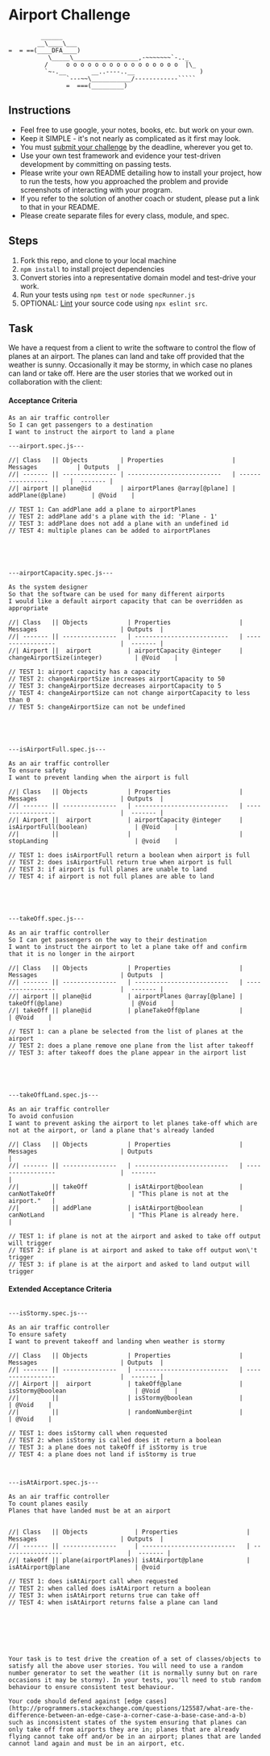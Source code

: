 Airport Challenge
=================

```
         ______
        __\____\___
=  = ==(____DFA____)
           \_____\__________________,-~~~~~~~`-.._
          /     o o o o o o o o o o o o o o o o  |\_
          `~-.__       __..----..__                  )
                `---~~\___________/------------`````
                =  ===(_________)

```

Instructions
---------

* Feel free to use google, your notes, books, etc. but work on your own.
* Keep it SIMPLE - it's not nearly as complicated as it first may look.
* You must [submit your challenge](https://airtable.com/shrUGm2T8TYCFAmjN) by the deadline, wherever you get to.
* Use your own test framework and evidence your test-driven development by committing on passing tests.
* Please write your own README detailing how to install your project, how to run the tests, how you approached the problem and provide screenshots of interacting with your program.
* If you refer to the solution of another coach or student, please put a link to that in your README.
* Please create separate files for every class, module, and spec.

Steps
-------

1. Fork this repo, and clone to your local machine
2. `npm install` to install project dependencies
3. Convert stories into a representative domain model and test-drive your work.
4. Run your tests using `npm test` or `node specRunner.js`
5. OPTIONAL: [Lint](https://eslint.org/docs/user-guide/getting-started) your source code using `npx eslint src`.

Task
-----

We have a request from a client to write the software to control the flow of planes at an airport. The planes can land and take off provided that the weather is sunny. Occasionally it may be stormy, in which case no planes can land or take off.  Here are the user stories that we worked out in collaboration with the client:

#### Acceptance Criteria
```
As an air traffic controller
So I can get passengers to a destination
I want to instruct the airport to land a plane

---airport.spec.js---

//| Class   || Objects         | Properties                   |     Messages           | Outputs  |
//| ------- || --------------- | --------------------------   | -----------------      |  ------- |
//| airport || plane@id        | airportPlanes @array[@plane] | addPlane(@plane)       | @Void    |

// TEST 1: Can addPlane add a plane to airportPlanes
// TEST 2: addPlane add's a plane with the id: 'Plane - 1'
// TEST 3: addPlane does not add a plane with an undefined id
// TEST 4: multiple planes can be added to airportPlanes





---airportCapacity.spec.js---

As the system designer
So that the software can be used for many different airports
I would like a default airport capacity that can be overridden as appropriate

//| Class   || Objects           | Properties                   |     Messages                       | Outputs  |
//| ------- || ---------------   | --------------------------   | -----------------                  |  ------- |
//| Airport ||  airport          | airportCapacity @integer     | changeAirportSize(integer)         | @Void    |

// TEST 1: airport capacity has a capacity
// TEST 2: changeAirportSize increases airportCapacity to 50
// TEST 3: changeAirportSize decreases airportCapacity to 5
// TEST 4: changeAirportSize can not change airportCapacity to less than 0
// TEST 5: changeAirportSize can not be undefined





---isAirportFull.spec.js---

As an air traffic controller
To ensure safety
I want to prevent landing when the airport is full

//| Class   || Objects           | Properties                   |     Messages                       | Outputs  |
//| ------- || ---------------   | --------------------------   | -----------------                  |  ------- |
//| Airport ||  airport          | airportCapacity @integer     | isAirportFull(boolean)             | @Void    |
//|         ||                   |                              | stopLanding                        | @void    |

// TEST 1: does isAirportFull return a boolean when airport is full
// TEST 2: does isAirportFull return true when airport is full
// TEST 3: if airport is full planes are unable to land
// TEST 4: if airport is not full planes are able to land





---takeOff.spec.js---

As an air traffic controller
So I can get passengers on the way to their destination
I want to instruct the airport to let a plane take off and confirm that it is no longer in the airport

//| Class   || Objects           | Properties                   |     Messages                       | Outputs  |
//| ------- || ---------------   | --------------------------   | -----------------                  |  ------- |
//| airport || plane@id          | airportPlanes @array[@plane] |  takeOff(@plane)                   | @Void    |
//| takeOff || plane@id          | planeTakeOff@plane           |                                    | @Void    |

// TEST 1: can a plane be selected from the list of planes at the airport
// TEST 2: does a plane remove one plane from the list after takeoff
// TEST 3: after takeoff does the plane appear in the airport list





---takeOffLand.spec.js---

As an air traffic controller
To avoid confusion
I want to prevent asking the airport to let planes take-off which are not at the airport, or land a plane that's already landed

//| Class   || Objects           | Properties                   |     Messages                       | Outputs                               |
//| ------- || ---------------   | --------------------------   | -----------------                  |  -------                              |
//|         || takeOff           | isAtAirport@boolean          |  canNotTakeOff                     | "This plane is not at the airport."   |
//|         || addPlane          | isAtAirport@boolean          |  canNotLand                        | "This Plane is already here.          |

// TEST 1: if plane is not at the airport and asked to take off output will trigger
// TEST 2: if plane is at airport and asked to take off output won\'t trigger
// TEST 3: if plane is at the airport and asked to land output will trigger
```

#### Extended Acceptance Criteria
```

---isStormy.spec.js---

As an air traffic controller
To ensure safety
I want to prevent takeoff and landing when weather is stormy

//| Class   || Objects           | Properties                   |     Messages                       | Outputs  |
//| ------- || ---------------   | --------------------------   | -----------------                  |  ------- |
//| Airport ||  airport          | takeOff@plane                | isStormy@boolean                   | @Void    |
//|         ||                   | isStormy@boolean             |                                    | @Void    |
//|         ||                   | randomNumber@int             |                                    | @Void    |

// TEST 1: does isStormy call when requested
// TEST 2: when isStormy is called does it return a boolean
// TEST 3: a plane does not takeOff if isStormy is true
// TEST 4: a plane does not land if isStormy is true



---isAtAirport.spec.js---

As an air traffic controller
To count planes easily
Planes that have landed must be at an airport


//| Class   || Objects             | Properties                   |     Messages                       | Outputs  |
//| ------- || ---------------     | --------------------------   | -----------------                  |  ------- |
//| takeOff || plane(airportPlanes)| isAtAirport@plane            | isAtAirport@plane                  | @void

// TEST 1: does isAtAirport call when requested
// TEST 2: when called does isAtAirport return a boolean
// TEST 3: when isAtAirport returns true can take off
// TEST 4: when isAtAirport returns false a plane can land







Your task is to test drive the creation of a set of classes/objects to satisfy all the above user stories. You will need to use a random number generator to set the weather (it is normally sunny but on rare occasions it may be stormy). In your tests, you'll need to stub random behaviour to ensure consistent test behaviour.

Your code should defend against [edge cases](http://programmers.stackexchange.com/questions/125587/what-are-the-difference-between-an-edge-case-a-corner-case-a-base-case-and-a-b) such as inconsistent states of the system ensuring that planes can only take off from airports they are in; planes that are already flying cannot take off and/or be in an airport; planes that are landed cannot land again and must be in an airport, etc.
